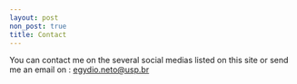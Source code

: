 ```yaml
---
layout: post
non_post: true
title: Contact
---
```


You can contact me on the several social medias listed on this site or send me an email on : egydio.neto@usp.br
